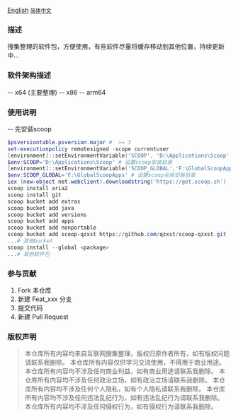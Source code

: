 [English](README_en.md)
[`简体中文`](README.md)
### 描述

搜集整理的软件包，方便使用，有些软件尽量将缓存移动到其他位置，持续更新中...

### 软件架构描述

-- x64 (主要整理)
-- x86
-- arm64

### 使用说明
-- 先安装scoop
```powershell
$psversiontable.psversion.major #  >= 3
set-executionpolicy remotesigned -scope currentuser
[environment]::setEnvironmentVariable('SCOOP', 'D:\Applications\Scoop', 'User')
$env:SCOOP='D:\Applications\Scoop' # 设置scoop安装目录
[environment]::setEnvironmentVariable('SCOOP_GLOBAL','F:\GlobalScoopApps','Machine')
$env:SCOOP_GLOBAL='F:\GlobalScoopApps' # 设置scoop全局安装目录
iex (new-object net.webclient).downloadstring('https://get.scoop.sh')
scoop install aria2
scoop install git
scoop bucket add extras
scoop bucket add java
scoop bucket add versions
scoop bucket add apps
scoop bucket add nonportable
scoop bucket add scoop-qzxst https://github.com/qzxst/scoop-qzxst.git
...# 其他bucket
scoop install --global <package>
...# 其他软件包
```

### 参与贡献
1. Fork 本仓库
2. 新建 Feat_xxx 分支
3. 提交代码
4. 新建 Pull Request

### 版权声明
> 本仓库所有内容均来自互联网搜集整理，版权归原作者所有，如有版权问题请联系我删除。
> 本仓库所有内容仅供学习交流使用，不得用于商业用途。
> 本仓库所有内容均不涉及任何商业利益，如有商业用途请联系我删除。
> 本仓库所有内容均不涉及任何政治立场，如有政治立场请联系我删除。
> 本仓库所有内容均不涉及任何个人隐私，如有个人隐私请联系我删除。
> 本仓库所有内容均不涉及任何违法乱纪行为，如有违法乱纪行为请联系我删除。
> 本仓库所有内容均不涉及任何侵权行为，如有侵权行为请联系我删除。

